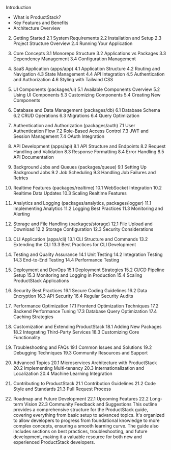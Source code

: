 Introduction

- What is ProductStack?
- Key Features and Benefits
- Architecture Overview

2. Getting Started
   2.1 System Requirements
   2.2 Installation and Setup
   2.3 Project Structure Overview
   2.4 Running Your Application

3. Core Concepts
   3.1 Monorepo Structure
   3.2 Applications vs Packages
   3.3 Dependency Management
   3.4 Configuration Management

4. SaaS Application (apps/app)
   4.1 Application Structure
   4.2 Routing and Navigation
   4.3 State Management
   4.4 API Integration
   4.5 Authentication and Authorization
   4.6 Styling with Tailwind CSS

5. UI Components (packages/ui)
   5.1 Available Components Overview
   5.2 Using UI Components
   5.3 Customizing Components
   5.4 Creating New Components

6. Database and Data Management (packages/db)
   6.1 Database Schema
   6.2 CRUD Operations
   6.3 Migrations
   6.4 Query Optimization

7. Authentication and Authorization (packages/auth)
   7.1 User Authentication Flow
   7.2 Role-Based Access Control
   7.3 JWT and Session Management
   7.4 OAuth Integration

8. API Development (apps/api)
   8.1 API Structure and Endpoints
   8.2 Request Handling and Validation
   8.3 Response Formatting
   8.4 Error Handling
   8.5 API Documentation

9. Background Jobs and Queues (packages/queue)
   9.1 Setting Up Background Jobs
   9.2 Job Scheduling
   9.3 Handling Job Failures and Retries

10. Realtime Features (packages/realtime)
    10.1 WebSocket Integration
    10.2 Realtime Data Updates
    10.3 Scaling Realtime Features

11. Analytics and Logging (packages/analytics, packages/logger)
    11.1 Implementing Analytics
    11.2 Logging Best Practices
    11.3 Monitoring and Alerting

12. Storage and File Handling (packages/storage)
    12.1 File Upload and Download
    12.2 Storage Configuration
    12.3 Security Considerations

13. CLI Application (apps/cli)
    13.1 CLI Structure and Commands
    13.2 Extending the CLI
    13.3 Best Practices for CLI Development

14. Testing and Quality Assurance
    14.1 Unit Testing
    14.2 Integration Testing
    14.3 End-to-End Testing
    14.4 Performance Testing

15. Deployment and DevOps
    15.1 Deployment Strategies
    15.2 CI/CD Pipeline Setup
    15.3 Monitoring and Logging in Production
    15.4 Scaling ProductStack Applications

16. Security Best Practices
    16.1 Secure Coding Guidelines
    16.2 Data Encryption
    16.3 API Security
    16.4 Regular Security Audits

17. Performance Optimization
    17.1 Frontend Optimization Techniques
    17.2 Backend Performance Tuning
    17.3 Database Query Optimization
    17.4 Caching Strategies

18. Customization and Extending ProductStack
    18.1 Adding New Packages
    18.2 Integrating Third-Party Services
    18.3 Customizing Core Functionality

19. Troubleshooting and FAQs
    19.1 Common Issues and Solutions
    19.2 Debugging Techniques
    19.3 Community Resources and Support

20. Advanced Topics
    20.1 Microservices Architecture with ProductStack
    20.2 Implementing Multi-tenancy
    20.3 Internationalization and Localization
    20.4 Machine Learning Integration

21. Contributing to ProductStack
    21.1 Contribution Guidelines
    21.2 Code Style and Standards
    21.3 Pull Request Process

22. Roadmap and Future Development
    22.1 Upcoming Features
    22.2 Long-term Vision
    22.3 Community Feedback and Suggestions
    This outline provides a comprehensive structure for the ProductStack guide, covering everything from basic setup to advanced topics. It's organized to allow developers to progress from foundational knowledge to more complex concepts, ensuring a smooth learning curve. The guide also includes sections on best practices, troubleshooting, and future development, making it a valuable resource for both new and experienced ProductStack developers.
